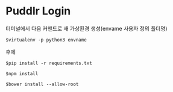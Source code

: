 # Puddlr Login 


터미널에서 다음 커맨드로 새 가상환경 생성(envame 사용자 정의 폴더명)
```
$virtualenv -p python3 envname
```

후에 
```
$pip install -r requirements.txt
```

```
$npm install
```

```
$bower install --allow-root
```